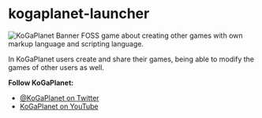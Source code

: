 # kogaplanet-launcher

![KoGaPlanet Banner](https://i.imgur.com/WALlvRg.jpg)
FOSS game about creating other games with own markup language and scripting language.

In KoGaPlanet users create and share their games, being able to modify the games of other users as well.

<b>Follow KoGaPlanet:</b>
- [@KoGaPlanet on Twitter](https://twitter.com/kogaplanet)
- [KoGaPlanet on YouTube](https://www.youtube.com/channel/UCA9h5orI2p8GtekJLtlezoQ)
